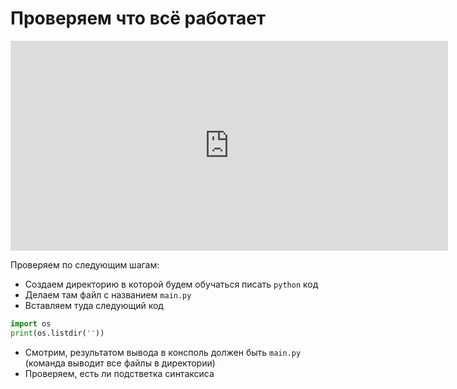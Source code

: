 # Проверяем что всё работает

<p align="center"> 
<iframe width="700" height="336" src="https://www.youtube.com/embed/O8PZVIaZrJo" title="YouTube video player" frameborder="0" allow="accelerometer; autoplay; clipboard-write; encrypted-media; gyroscope; picture-in-picture" allowfullscreen></iframe>
</p>

Проверяем по следующим шагам:

- Создаем директорию в которой будем обучаться писать `python` код
- Делаем там файл с названием `main.py`
- Вставляем туда следующий код 
```python
import os
print(os.listdir(''))
```
- Смотрим, результатом вывода в консполь должен быть `main.py` (команда выводит все файлы в директории)
- Проверяем, есть ли подстветка синтаксиса

